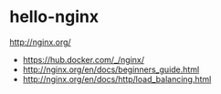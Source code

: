 # hello-nginx
http://nginx.org/

- https://hub.docker.com/_/nginx/
- http://nginx.org/en/docs/beginners_guide.html
- http://nginx.org/en/docs/http/load_balancing.html
